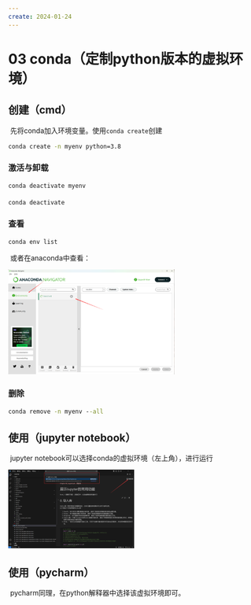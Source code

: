 ```yaml
---
create: 2024-01-24
---
```

# 03 conda（定制python版本的虚拟环境）

## 创建（cmd）

​	先将conda加入环境变量。使用`conda create`创建

```cmd
conda create -n myenv python=3.8
```

### 激活与卸载

```cmd
conda deactivate myenv

conda deactivate
```

### 查看

```cmd
conda env list
```

​	或者在anaconda中查看：

<img src="./assets/image-20240124120740105.png" alt="image-20240124120740105" style="zoom:33%;" />

### 删除

```cmd
conda remove -n myenv --all
```

## 使用（jupyter notebook）

​	jupyter notebook可以选择conda的虚拟环境（左上角），进行运行

<img src="./assets/image-20240124121018036.png" alt="image-20240124121018036" style="zoom: 25%;" />

## 使用（pycharm）

​	pycharm同理，在python解释器中选择该虚拟环境即可。